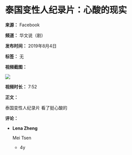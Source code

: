 # 泰国变性人纪录片：心酸的现实

**来源：** Facebook

**频道：** 华文说（剧）

**发布时间：** 2019年8月4日

**标签：** 无

**视频截图：**

![](https://scontent-sjc3-1.xx.fbcdn.net/v/t15.5256-10/66612357_2623006627745950_5640241062736822272_n.jpg?stp=dst-jpg_s960x960_tt6&_nc_cat=103&ccb=1-7&_nc_sid=50ce42&_nc_ohc=CAREn52ZzQkQ7kNvgHriOE6&_nc_oc=AdgwAnlQ2eTz4HLd6jwpIKd4eLRZQvUoBGolq4v5CcK87DlTWGGunoQxxckcS60FmJE&_nc_zt=23&_nc_ht=scontent-sjc3-1.xx&_nc_gid=AkeL-1iEqOPV6awzaBWR0fP&oh=00_AYDKpTNYZbLyXYcPqvPyBZmtfzaa9PNBx-YBClW8FQWmUg&oe=67CA7C1E)

**视频时长：** 7:52

**正文：**

泰国变性人纪录片 看了挺心酸的

**评论：**

*   **Lena Zheng**

    Mei Tsen

    *   4y
